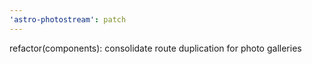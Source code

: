 ```yaml
---
'astro-photostream': patch
---
```


refactor(components): consolidate route duplication for photo galleries
